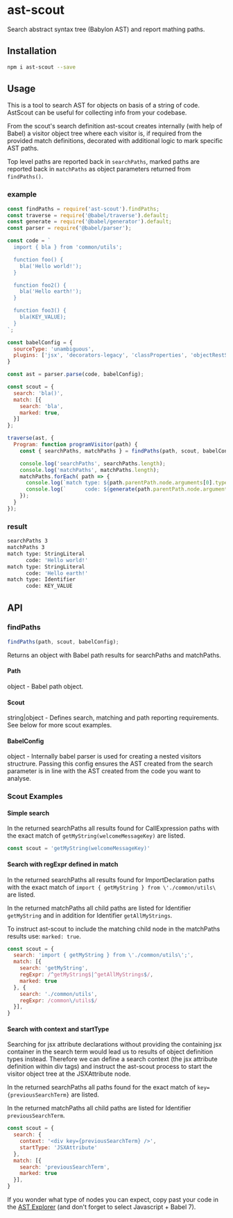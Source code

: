 # ast-scout
Search abstract syntax tree (Babylon AST) and report mathing paths.

## Installation

```sh
npm i ast-scout --save
```

## Usage

This is a tool to search AST for objects on basis of a string of code. AstScout can be useful for collecting info from your codebase.

From the scout's search definition ast-scout creates internally (with help of Babel) a visitor object tree where each visitor is, if required from the provided match definitions, decorated with additional logic to mark specific AST paths.

Top level paths are reported back in ```searchPaths```, marked paths are reported back in ```matchPaths``` as object parameters returned from ```findPaths()```.

### example

```js
const findPaths = require('ast-scout').findPaths;
const traverse = require('@babel/traverse').default;
const generate = require('@babel/generator').default;
const parser = require('@babel/parser');

const code = `
  import { bla } from 'common/utils';

  function foo() {
    bla('Hello world!');
  }

  function foo2() {
    bla('Hello earth!');
  }

  function foo3() {
    bla(KEY_VALUE);
  }
`;

const babelConfig = {
  sourceType: 'unambiguous',
  plugins: ['jsx', 'decorators-legacy', 'classProperties', 'objectRestSpread'],
}

const ast = parser.parse(code, babelConfig);

const scout = {
  search: 'bla()',
  match: [{
    search: 'bla',
    marked: true,
  }]
};

traverse(ast, {
  Program: function programVisitor(path) {
    const { searchPaths, matchPaths } = findPaths(path, scout, babelConfig);

    console.log('searchPaths', searchPaths.length);
    console.log('matchPaths', matchPaths.length);
    matchPaths.forEach( path => {
      console.log(`match type: ${path.parentPath.node.arguments[0].type}`);
      console.log(`      code: ${generate(path.parentPath.node.arguments[0]).code}`);
    });
  }
});

```

### result

```sh
searchPaths 3
matchPaths 3
match type: StringLiteral
      code: 'Hello world!'
match type: StringLiteral
      code: 'Hello earth!'
match type: Identifier
      code: KEY_VALUE
```

## API

### findPaths

```js
findPaths(path, scout, babelConfig);
```

Returns an object with Babel path results for searchPaths and matchPaths.

#### Path

object - Babel path object.

#### Scout

string|object - Defines search, matching and path reporting requirements. See below for more scout examples.

#### BabelConfig

object - Internally babel parser is used for creating a nested visitors structrure. Passing this config ensures the AST created from the search parameter is in line with the AST created from the code you want to analyse.

### Scout Examples

#### Simple search

In the returned searchPaths all results found for CallExpression paths with the exact match of ```getMyString(welcomeMessageKey)``` are listed.

```js
const scout = 'getMyString(welcomeMessageKey)'
```

#### Search with regExpr defined in match

In the returned searchPaths all results found for ImportDeclaration paths with the exact match of ```import { getMyString } from \'./common/utils\``` are listed.

In the returned matchPaths all child paths are listed for Identifier ```getMyString``` and in addition for Identifier ```getAllMyStrings```.

To instruct ast-scout to include the matching child node in the matchPaths results use: ```marked: true```.

```js
const scout = {
  search: 'import { getMyString } from \'./common/utils\';',
  match: [{
    search: 'getMyString',
    regExpr: /^getMyString$|^getAllMyStrings$/,
    marked: true
  }, {
    search: './common/utils',
    regExpr: /common\/utils$/
  }],
}
```

#### Search with context and startType

Searching for jsx attribute declarations without providing the containing jsx container in the search term would lead us to results of object definition types instead. Therefore we can define a search context (the jsx attribute definition within div tags) and instruct the ast-scout process to start the visitor object tree at the JSXAttribute node.

In the returned searchPaths all paths found for the exact match of ```key={previousSearchTerm}``` are listed.

In the returned matchPaths all child paths are listed for Identifier ```previousSearchTerm```.

```js
const scout = {
  search: {
    context: '<div key={previousSearchTerm} />',
    startType: 'JSXAttribute'
  },
  match: [{
    search: 'previousSearchTerm',
    marked: true
  }],
}
```

If you wonder what type of nodes you can expect, copy past your code in the [AST Explorer](https://astexplorer.net) (and don't forget to select Javascript + Babel 7).
